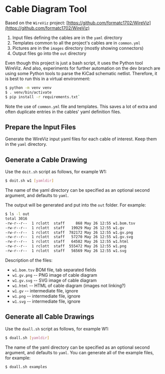 # Cable Diagram Tool

Based on the `WireViz` project: [https://github.com/formatc1702/WireViz](https://github.com/formatc1702/WireViz)

1. Input files defining the cables are in the `yaml` directory
2. Templates common to all the project's cables are in `common.yml`
3. Pictures are in the `images` directory (mostly showing connectors)
4. Output files go into the `out` directory

Even though this project is just a bash script, it uses the Python tool
WireViz. And also, experiments for further automation on the dev branch
are using some Python tools to parse the KiCad schematic netlist.
Therefore, it is best to run this in a virtual environment:

```bash
$ python -m venv venv
$ . venv/bin/activate
$ pip install -r requirements.txt`
```

Note the use of `common.yml` file and templates. This saves a lot 
of extra and often duplicate entries in the cables' yaml definition 
files.

## Prepare the Input Files

Generate the WireViz input yaml files for each cable of interest.
Keep them in the `yaml` directory.

## Generate a Cable Drawing

Use the `doit.sh` script as follows, for example W1:

```bash
$ doit.sh w1 [yamldir]
```
The name of the yaml directory can be specified as an optional second
argument, and defaults to `yaml`.

The output will be generated and put into the `out` folder. For example:
```bash
$ ls -l out
total 3016
-rw-r--r--  1 rclott  staff     868 May 26 12:55 w1.bom.tsv
-rw-r--r--  1 rclott  staff   19929 May 26 12:55 w1.gv
-rw-r--r--  1 rclott  staff  782172 May 26 12:55 w1.gv.png
-rw-r--r--  1 rclott  staff   57270 May 26 12:55 w1.gv.svg
-rw-r--r--  1 rclott  staff   64582 May 26 12:55 w1.html
-rw-r--r--  1 rclott  staff  555472 May 26 12:55 w1.png
-rw-r--r--  1 rclott  staff   56569 May 26 12:55 w1.svg
```

Description of the files:

* `w1.bom.tsv` BOM file, tab separated fields
* `w1.gv.png` -- PNG image of cable diagram
* `w1.gv.svg` -- SVG image of cable diagram
* `w1.html` -- HTML of cable diagram (images not linking?)
* `w1.gv` -- intermediate file, ignore
* `w1.png` -- intermediate file, ignore
* `w1.svg` -- intermediate file, ignore

## Generate all Cable Drawings

Use the `doall.sh` script as follows, for example W1:

```bash
$ doall.sh [yamldir]
```

The name of the yaml directory can be specified as an optional second
argument, and defaults to `yaml`. You can generate all of the
example files, for example:

```bash
$ doall.sh examples
```


